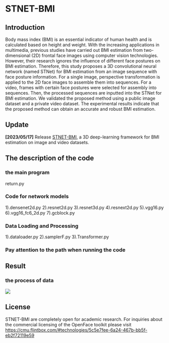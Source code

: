 # STNET-BMI
## Introduction
Body mass index (BMI) is an essential indicator of human health and is calculated based on height and weight. With the increasing applications in multimedia, previous studies have carried out BMI estimation from two-dimensional (2D) frontal face images using computer vision technologies. However, their research ignores the influence of different face postures on BMI estimation. Therefore, this study proposes a 3D convolutional neural network (named STNet) for BMI estimation from an image sequence with face posture information. For a single image, perspective transformation is applied to the 2D face images to assemble them into sequences. For a video, frames with certain face postures were selected for assembly into sequences. Then, the processed sequences are inputted into the STNet for BMI estimation. We validated the proposed method using a public image dataset and a private video dataset. The experimental results indicate that the proposed method can obtain an accurate and robust BMI estimation.
## Update
**[2023/05/17]** Release [STNET-BMI](https://github.com/xiangch1910/STNET-BMI), a 3D deep-learning framework for BMI estimation on image and video datasets.
## The description of the code
### the main program
return.py
### Code for network models
1).densenet2d.py   2).resnet2d.py   3).resnet3d.py   4).resnext2d.py   5).vgg16.py   6).vgg16_fc6_2d.py   7).gcblock.py
### Data Loading and Processing
1).dataloader.py   2).samplerF.py   3).Transformer.py
### Pay attention to the path when running the code
## Result
### the process of data
![](resources/visualglm.png)

## License

STNET-BMI are completely open for academic research. For inquiries about the commercial licensing of the OpenFace toolkit please visit https://cmu.flintbox.com/#technologies/5c5e7fee-6a24-467b-bb5f-eb2f72119e59
